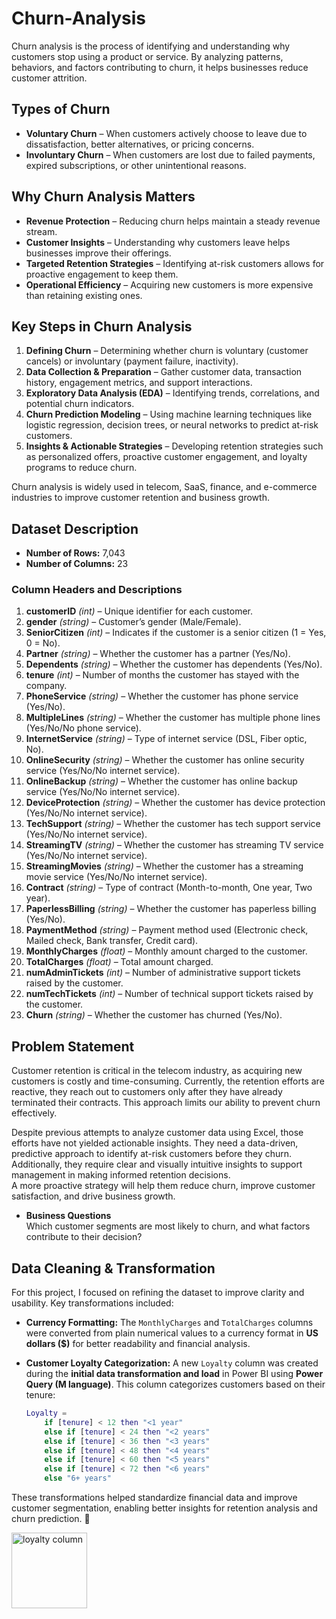 # Churn-Analysis

Churn analysis is the process of identifying and understanding why customers stop using a product or service. By analyzing patterns, behaviors, and factors contributing to churn, it helps businesses reduce customer attrition.

## Types of Churn

- **Voluntary Churn** – When customers actively choose to leave due to dissatisfaction, better alternatives, or pricing concerns.  
- **Involuntary Churn** – When customers are lost due to failed payments, expired subscriptions, or other unintentional reasons.  

## Why Churn Analysis Matters

- **Revenue Protection** – Reducing churn helps maintain a steady revenue stream.  
- **Customer Insights** – Understanding why customers leave helps businesses improve their offerings.  
- **Targeted Retention Strategies** – Identifying at-risk customers allows for proactive engagement to keep them.  
- **Operational Efficiency** – Acquiring new customers is more expensive than retaining existing ones.  

## Key Steps in Churn Analysis

1. **Defining Churn** – Determining whether churn is voluntary (customer cancels) or involuntary (payment failure, inactivity).  
2. **Data Collection & Preparation** – Gather customer data, transaction history, engagement metrics, and support interactions.  
3. **Exploratory Data Analysis (EDA)** – Identifying trends, correlations, and potential churn indicators.  
4. **Churn Prediction Modeling** – Using machine learning techniques like logistic regression, decision trees, or neural networks to predict at-risk customers.  
5. **Insights & Actionable Strategies** – Developing retention strategies such as personalized offers, proactive customer engagement, and loyalty programs to reduce churn.  

Churn analysis is widely used in telecom, SaaS, finance, and e-commerce industries to improve customer retention and business growth.

## Dataset Description  

- **Number of Rows:** 7,043  
- **Number of Columns:** 23  

### Column Headers and Descriptions  

1. **customerID** *(int)* – Unique identifier for each customer.  
2. **gender** *(string)* – Customer’s gender (Male/Female).  
3. **SeniorCitizen** *(int)* – Indicates if the customer is a senior citizen (1 = Yes, 0 = No).  
4. **Partner** *(string)* – Whether the customer has a partner (Yes/No).  
5. **Dependents** *(string)* – Whether the customer has dependents (Yes/No).  
6. **tenure** *(int)* – Number of months the customer has stayed with the company.  
7. **PhoneService** *(string)* – Whether the customer has phone service (Yes/No).  
8. **MultipleLines** *(string)* – Whether the customer has multiple phone lines (Yes/No/No phone service).  
9. **InternetService** *(string)* – Type of internet service (DSL, Fiber optic, No).  
10. **OnlineSecurity** *(string)* – Whether the customer has online security service (Yes/No/No internet service).  
11. **OnlineBackup** *(string)* – Whether the customer has online backup service (Yes/No/No internet service).  
12. **DeviceProtection** *(string)* – Whether the customer has device protection (Yes/No/No internet service).  
13. **TechSupport** *(string)* – Whether the customer has tech support service (Yes/No/No internet service).  
14. **StreamingTV** *(string)* – Whether the customer has streaming TV service (Yes/No/No internet service).  
15. **StreamingMovies** *(string)* – Whether the customer has a streaming movie service (Yes/No/No internet service).  
16. **Contract** *(string)* – Type of contract (Month-to-month, One year, Two year).  
17. **PaperlessBilling** *(string)* – Whether the customer has paperless billing (Yes/No).  
18. **PaymentMethod** *(string)* – Payment method used (Electronic check, Mailed check, Bank transfer, Credit card).  
19. **MonthlyCharges** *(float)* – Monthly amount charged to the customer.  
20. **TotalCharges** *(float)* – Total amount charged.  
21. **numAdminTickets** *(int)* – Number of administrative support tickets raised by the customer.  
22. **numTechTickets** *(int)* – Number of technical support tickets raised by the customer.  
23. **Churn** *(string)* – Whether the customer has churned (Yes/No).  

## Problem Statement  

Customer retention is critical in the telecom industry, as acquiring new customers is costly and time-consuming. Currently, the retention efforts are reactive, they reach out to customers only after they have already terminated their contracts. This approach limits our ability to prevent churn effectively.  

Despite previous attempts to analyze customer data using Excel, those efforts have not yielded actionable insights. They need a data-driven, predictive approach to identify at-risk customers before they churn. Additionally, they require clear and visually intuitive insights to support management in making informed retention decisions.  
A more proactive strategy will help them reduce churn, improve customer satisfaction, and drive business growth.
- **Business Questions**  
Which customer segments are most likely to churn, and what factors contribute to their decision?

## Data Cleaning & Transformation

For this project, I focused on refining the dataset to improve clarity and usability. Key transformations included:  

- **Currency Formatting:** The `MonthlyCharges` and `TotalCharges` columns were converted from plain numerical values to a currency format in **US dollars ($)** for better readability and financial analysis.  
- **Customer Loyalty Categorization:** A new `Loyalty` column was created during the **initial data transformation and load** in Power BI using **Power Query (M language)**. This column categorizes customers based on their tenure:  

  ```M
  Loyalty = 
      if [tenure] < 12 then "<1 year" 
      else if [tenure] < 24 then "<2 years" 
      else if [tenure] < 36 then "<3 years" 
      else if [tenure] < 48 then "<4 years" 
      else if [tenure] < 60 then "<5 years" 
      else if [tenure] < 72 then "<6 years" 
      else "6+ years"

These transformations helped standardize financial data and improve customer segmentation, enabling better insights for retention analysis and churn prediction. 🚀

<img width="121" alt="loyalty column" src="https://github.com/user-attachments/assets/6f1eb3ab-dad7-41d0-ba7f-c87642615f55" />



